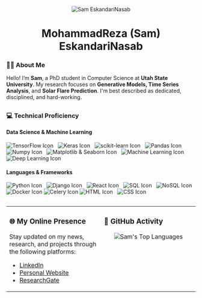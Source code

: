 <p align="center">
  <img src="https://github.com/samresume/samresume/blob/main/wallpaper.jpg" alt="Sam EskandariNasab">
</p>

<h1 align="center">MohammadReza (Sam) EskandariNasab</h1> 

<h3 align="left">👨‍🎓 About Me</h3> 

Hello! I’m **Sam**, a PhD student in Computer Science at **Utah State University**. My research focuses on **Generative Models, Time Series Analysis**, and **Solar Flare Prediction**. I'm best described as dedicated, disciplined, and hard-working.
##

<h3 align="left">💻 Technical Proficiency</h3> 

#### Data Science & Machine Learning 
<img src="https://img.shields.io/badge/TensorFlow-Proficient-blue" alt="TensorFlow Icon">  
<img src="https://img.shields.io/badge/Keras-Proficient-blue" alt="Keras Icon">  
<img src="https://img.shields.io/badge/scikit_learn-Proficient-blue" alt="scikit-learn Icon">  
<img src="https://img.shields.io/badge/Pandas-Proficient-blue" alt="Pandas Icon">  
<img src="https://img.shields.io/badge/Numpy-Proficient-blue" alt="Numpy Icon">  
<img src="https://img.shields.io/badge/Matplotlib_%26_Seaborn-Proficient-blue" alt="Matplotlib & Seaborn Icon">  
<img src="https://img.shields.io/badge/Machine_Learning-Expert-green" alt="Machine Learning Icon">  
<img src="https://img.shields.io/badge/Deep_Learning-Expert-green" alt="Deep Learning Icon"> 

#### Languages & Frameworks
<img src="https://img.shields.io/badge/Python-Expert-green" alt="Python Icon">  
<img src="https://img.shields.io/badge/Django-Expert-green" alt="Django Icon">  
<img src="https://img.shields.io/badge/React-Expert-green" alt="React Icon">  
<img src="https://img.shields.io/badge/SQL-Expert-green" alt="SQL Icon">  
<img src="https://img.shields.io/badge/NoSQL-Proficient-blue" alt="NoSQL Icon">  
<img src="https://img.shields.io/badge/Docker-Proficient-blue" alt="Docker Icon"> 
<img src="https://img.shields.io/badge/Celery-Proficient-blue" alt="Celery Icon"> 
<img src="https://img.shields.io/badge/HTML-Expert-green" alt="HTML Icon">  
<img src="https://img.shields.io/badge/CSS-Expert-green" alt="CSS Icon">  

##

<div align="center">
  
  <table border="0" style="width: 100%; table-layout: fixed;">
    <tr>
      <td style="width: 50%; vertical-align: top;">
        <h3>🌐 My Online Presence</h3>
        <p>Stay updated on my news, research, and projects through the following platforms:</p>
        <ul>
          <li><a href="https://linkedin.com/in/samresume">LinkedIn</a></li>
          <li><a href="https://samresume.com/">Personal Website</a></li>
          <li><a href="https://www.researchgate.net/profile/Mohammadreza-Eskandarinasab/research">ResearchGate</a></li>
        </ul>
      </td>
      <td style="width: 50%; vertical-align: top;">
        <h3>🚀 GitHub Activity</h3>
        <p align="center">
          <img src="https://github-readme-stats.vercel.app/api/top-langs/?username=samresume&layout=compact&theme=light" alt="Sam's Top Languages">
        </p>
      </td>
    </tr>
  </table>

</div>

